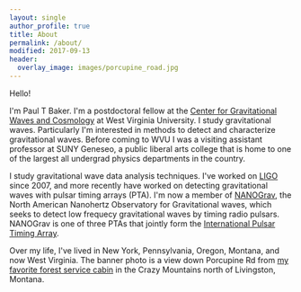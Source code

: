 ```yaml
---
layout: single
author_profile: true
title: About
permalink: /about/
modified: 2017-09-13
header:
  overlay_image: images/porcupine_road.jpg
---
```


Hello!

I'm Paul T Baker.
I'm a postdoctoral fellow at the [Center for Gravitational Waves and Cosmology][gwac] at West Virginia University.  I study gravitational waves.  Particularly I'm interested in methods to detect and characterize gravitational waves.
Before coming to WVU I was a visiting assistant professor at SUNY Geneseo, a public liberal arts college that is home to one of the largest all undergrad physics departments in the country.

I study gravitational wave data analysis techniques.
I've worked on [LIGO][ligo] since 2007, and more recently have worked on detecting gravitational waves with pulsar timing arrays (PTA).
I'm now a member of [NANOGrav][nano], the North American Nanohertz Observatory for Gravitational waves, which seeks to detect low frequecy gravitational waves by timing radio pulsars.
NANOGrav is one of three PTAs that jointly form the [International Pulsar Timing Array][ipta].

Over my life, I've lived in New York, Pennsylvania, Oregon, Montana, and now West Virginia.
The banner photo is a view down Porcupine Rd from [my favorite forest service cabin][porc] in the Crazy Mountains north of Livingston, Montana.

[gwac]: https://gwac.wvu.edu
[ligo]: http://www.ligo.org
[nano]: http://www.nanograv.org
[ipta]: http://www.ipta4gw.org
[porc]: https://www.google.com/maps/@46.1127739,-110.4733903,702m/data=!3m1!1e3
